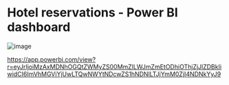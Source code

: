 # Hotel reservations - Power BI dashboard

![image](https://github.com/user-attachments/assets/0463806c-f448-480c-b425-6cd6c4bf53d7)

https://app.powerbi.com/view?r=eyJrIjoiMzAxMDNhOGQtZWMyZS00MmZlLWJmZmEtODhiOThjZjJlZDBkIiwidCI6ImVhMGViYjUwLTQwNWYtNDcwZS1hNDNlLTJjYmM0ZjI4NDNkYyJ9
